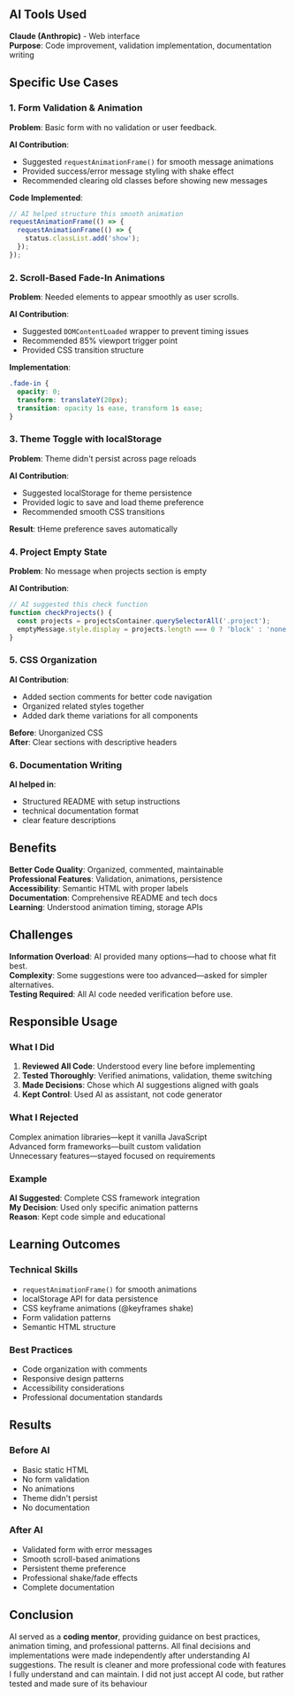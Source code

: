 ## AI Tools Used

**Claude (Anthropic)** - Web interface  
**Purpose**: Code improvement, validation implementation, documentation writing

## Specific Use Cases

### 1. Form Validation & Animation
**Problem**: Basic form with no validation or user feedback.

**AI Contribution**:
- Suggested `requestAnimationFrame()` for smooth message animations
- Provided success/error message styling with shake effect
- Recommended clearing old classes before showing new messages

**Code Implemented**:
```javascript
// AI helped structure this smooth animation
requestAnimationFrame(() => {
  requestAnimationFrame(() => {
    status.classList.add('show');
  });
});
```

### 2. Scroll-Based Fade-In Animations
**Problem**: Needed elements to appear smoothly as user scrolls.

**AI Contribution**:
- Suggested `DOMContentLoaded` wrapper to prevent timing issues
- Recommended 85% viewport trigger point
- Provided CSS transition structure

**Implementation**:
```css
.fade-in {
  opacity: 0;
  transform: translateY(20px);
  transition: opacity 1s ease, transform 1s ease;
}
```

### 3. Theme Toggle with localStorage
**Problem**: Theme didn't persist across page reloads

**AI Contribution**:
- Suggested localStorage for theme persistence
- Provided logic to save and load theme preference
- Recommended smooth CSS transitions

**Result**: tHeme preference  saves automatically

### 4. Project Empty State
**Problem**: No message when projects section is empty

**AI Contribution**:
```javascript
// AI suggested this check function
function checkProjects() {
  const projects = projectsContainer.querySelectorAll('.project');
  emptyMessage.style.display = projects.length === 0 ? 'block' : 'none';
}
```

### 5. CSS Organization
**AI Contribution**:
- Added section comments for better code navigation
- Organized related styles together
- Added dark theme variations for all components

**Before**: Unorganized CSS  
**After**: Clear sections with descriptive headers

### 6. Documentation Writing
**AI helped in**:
- Structured README with setup instructions
-  technical documentation format
-  clear feature descriptions

## Benefits

**Better Code Quality**: Organized, commented, maintainable  
**Professional Features**: Validation, animations, persistence  
**Accessibility**: Semantic HTML with proper labels  
**Documentation**: Comprehensive README and tech docs  
**Learning**: Understood animation timing, storage APIs

## Challenges

**Information Overload**: AI provided many options—had to choose what fit best.  
**Complexity**: Some suggestions were too advanced—asked for simpler alternatives.  
**Testing Required**: All AI code needed verification before use.

## Responsible Usage

### What I Did
1. **Reviewed All Code**: Understood every line before implementing
2. **Tested Thoroughly**: Verified animations, validation, theme switching
3. **Made Decisions**: Chose which AI suggestions aligned with goals
4. **Kept Control**: Used AI as assistant, not code generator

### What I Rejected
Complex animation libraries—kept it vanilla JavaScript  
Advanced form frameworks—built custom validation  
Unnecessary features—stayed focused on requirements

### Example
**AI Suggested**: Complete CSS framework integration  
**My Decision**: Used only specific animation patterns  
**Reason**: Kept code simple and educational

## Learning Outcomes

### Technical Skills
- `requestAnimationFrame()` for smooth animations
- localStorage API for data persistence
- CSS keyframe animations (@keyframes shake)
- Form validation patterns
- Semantic HTML structure

### Best Practices
- Code organization with comments
- Responsive design patterns
- Accessibility considerations
- Professional documentation standards

## Results

### Before AI
- Basic static HTML
- No form validation
- No animations
- Theme didn't persist
- No documentation

### After AI
- Validated form with error messages
- Smooth scroll-based animations
- Persistent theme preference
- Professional shake/fade effects
- Complete documentation



## Conclusion
AI served as a **coding mentor**, providing guidance on best practices, animation timing, and professional patterns. All final decisions and implementations were made independently after understanding AI suggestions. The result is cleaner and more professional code with features I fully understand and can maintain. I did not just accept AI code, but rather tested and made sure of its behaviour

